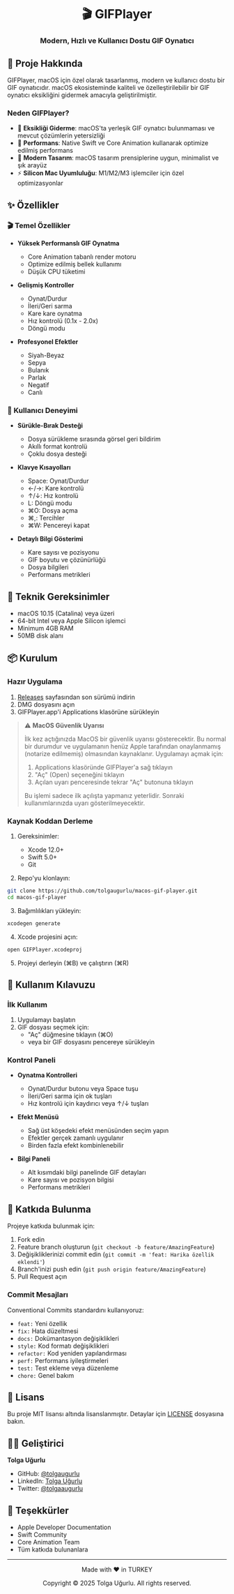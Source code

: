 <div align="center">
  <h1>🎬 GIFPlayer</h1>
  <h3>Modern, Hızlı ve Kullanıcı Dostu GIF Oynatıcı</h3>
</div>

## 📖 Proje Hakkında

GIFPlayer, macOS için özel olarak tasarlanmış, modern ve kullanıcı dostu bir GIF oynatıcıdır. macOS ekosisteminde kaliteli ve özelleştirilebilir bir GIF oynatıcı eksikliğini gidermek amacıyla geliştirilmiştir.

### Neden GIFPlayer?

- 🎯 **Eksikliği Giderme**: macOS'ta yerleşik GIF oynatıcı bulunmaması ve mevcut çözümlerin yetersizliği
- 🚀 **Performans**: Native Swift ve Core Animation kullanarak optimize edilmiş performans
- 🎨 **Modern Tasarım**: macOS tasarım prensiplerine uygun, minimalist ve şık arayüz
- ⚡️ **Silicon Mac Uyumluluğu**: M1/M2/M3 işlemciler için özel optimizasyonlar

## ✨ Özellikler

### 🎬 Temel Özellikler
- **Yüksek Performanslı GIF Oynatma**
  - Core Animation tabanlı render motoru
  - Optimize edilmiş bellek kullanımı
  - Düşük CPU tüketimi

- **Gelişmiş Kontroller**
  - Oynat/Durdur
  - İleri/Geri sarma
  - Kare kare oynatma
  - Hız kontrolü (0.1x - 2.0x)
  - Döngü modu

- **Profesyonel Efektler**
  - Siyah-Beyaz
  - Sepya
  - Bulanık
  - Parlak
  - Negatif
  - Canlı

### 🎯 Kullanıcı Deneyimi
- **Sürükle-Bırak Desteği**
  - Dosya sürükleme sırasında görsel geri bildirim
  - Akıllı format kontrolü
  - Çoklu dosya desteği

- **Klavye Kısayolları**
  - Space: Oynat/Durdur
  - ←/→: Kare kontrolü
  - ↑/↓: Hız kontrolü
  - L: Döngü modu
  - ⌘O: Dosya açma
  - ⌘,: Tercihler
  - ⌘W: Pencereyi kapat

- **Detaylı Bilgi Gösterimi**
  - Kare sayısı ve pozisyonu
  - GIF boyutu ve çözünürlüğü
  - Dosya bilgileri
  - Performans metrikleri

## 🔧 Teknik Gereksinimler

- macOS 10.15 (Catalina) veya üzeri
- 64-bit Intel veya Apple Silicon işlemci
- Minimum 4GB RAM
- 50MB disk alanı

## 📦 Kurulum

### Hazır Uygulama
1. [Releases](https://github.com/tolgaugurlu/macos-gif-player/releases) sayfasından son sürümü indirin
2. DMG dosyasını açın
3. GIFPlayer.app'i Applications klasörüne sürükleyin

> ⚠️ **MacOS Güvenlik Uyarısı**
> 
> İlk kez açtığınızda MacOS bir güvenlik uyarısı gösterecektir. Bu normal bir durumdur ve uygulamanın henüz Apple tarafından onaylanmamış (notarize edilmemiş) olmasından kaynaklanır. Uygulamayı açmak için:
> 1. Applications klasöründe GIFPlayer'a sağ tıklayın
> 2. "Aç" (Open) seçeneğini tıklayın
> 3. Açılan uyarı penceresinde tekrar "Aç" butonuna tıklayın
> 
> Bu işlemi sadece ilk açılışta yapmanız yeterlidir. Sonraki kullanımlarınızda uyarı gösterilmeyecektir.

### Kaynak Koddan Derleme
1. Gereksinimler:
   - Xcode 12.0+
   - Swift 5.0+
   - Git

2. Repo'yu klonlayın:
```bash
git clone https://github.com/tolgaugurlu/macos-gif-player.git
cd macos-gif-player
```

3. Bağımlılıkları yükleyin:
```bash
xcodegen generate
```

4. Xcode projesini açın:
```bash
open GIFPlayer.xcodeproj
```

5. Projeyi derleyin (⌘B) ve çalıştırın (⌘R)

## 🎯 Kullanım Kılavuzu

### İlk Kullanım
1. Uygulamayı başlatın
2. GIF dosyası seçmek için:
   - "Aç" düğmesine tıklayın (⌘O)
   - veya bir GIF dosyasını pencereye sürükleyin

### Kontrol Paneli
- **Oynatma Kontrolleri**
  - Oynat/Durdur butonu veya Space tuşu
  - İleri/Geri sarma için ok tuşları
  - Hız kontrolü için kaydırıcı veya ↑/↓ tuşları

- **Efekt Menüsü**
  - Sağ üst köşedeki efekt menüsünden seçim yapın
  - Efektler gerçek zamanlı uygulanır
  - Birden fazla efekt kombinlenebilir

- **Bilgi Paneli**
  - Alt kısımdaki bilgi panelinde GIF detayları
  - Kare sayısı ve pozisyon bilgisi
  - Performans metrikleri

## 🤝 Katkıda Bulunma

Projeye katkıda bulunmak için:

1. Fork edin
2. Feature branch oluşturun (`git checkout -b feature/AmazingFeature`)
3. Değişikliklerinizi commit edin (`git commit -m 'feat: Harika özellik eklendi'`)
4. Branch'inizi push edin (`git push origin feature/AmazingFeature`)
5. Pull Request açın

### Commit Mesajları
Conventional Commits standardını kullanıyoruz:
- `feat:` Yeni özellik
- `fix:` Hata düzeltmesi
- `docs:` Dokümantasyon değişiklikleri
- `style:` Kod formatı değişiklikleri
- `refactor:` Kod yeniden yapılandırması
- `perf:` Performans iyileştirmeleri
- `test:` Test ekleme veya düzenleme
- `chore:` Genel bakım

## 📝 Lisans

Bu proje MIT lisansı altında lisanslanmıştır. Detaylar için [LICENSE](LICENSE) dosyasına bakın.

## 👨‍💻 Geliştirici

**Tolga Uğurlu**
- GitHub: [@tolgaugurlu](https://github.com/tolgaugurlu)
- LinkedIn: [Tolga Uğurlu](https://linkedin.com/in/tolgaugurlu)
- Twitter: [@tolgaaugurlu](https://twitter.com/tolgaaugurlu)

## 🙏 Teşekkürler

- Apple Developer Documentation
- Swift Community
- Core Animation Team
- Tüm katkıda bulunanlara

---

<div align="center">
  <p>Made with ❤️ in TURKEY</p>
  <p>Copyright © 2025 Tolga Uğurlu. All rights reserved.</p>
</div> 